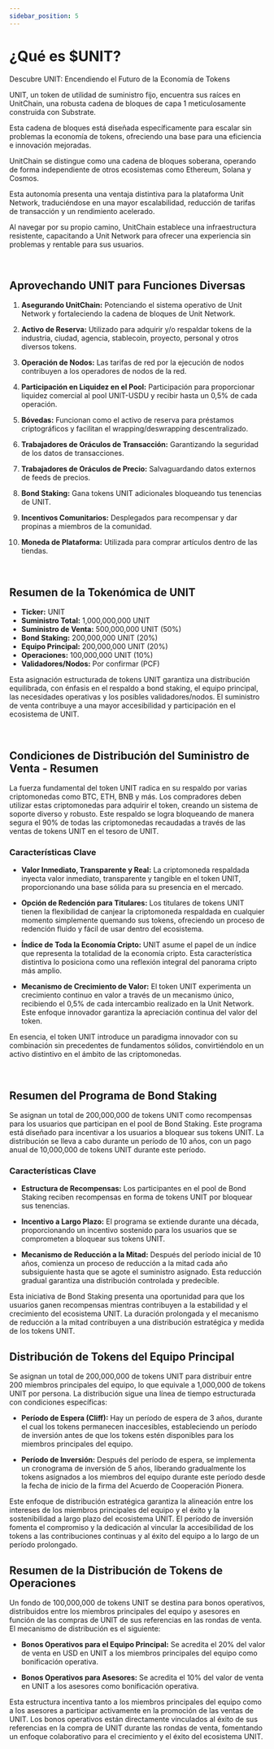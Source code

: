 ```yaml
---
sidebar_position: 5
---
```


# ¿Qué es $UNIT?

Descubre UNIT: Encendiendo el Futuro de la Economía de Tokens

UNIT, un token de utilidad de suministro fijo, encuentra sus raíces en UnitChain, una robusta cadena de bloques de capa 1 meticulosamente construida con Substrate.

Esta cadena de bloques está diseñada específicamente para escalar sin problemas la economía de tokens, ofreciendo una base para una eficiencia e innovación mejoradas.

UnitChain se distingue como una cadena de bloques soberana, operando de forma independiente de otros ecosistemas como Ethereum, Solana y Cosmos.

Esta autonomía presenta una ventaja distintiva para la plataforma Unit Network, traduciéndose en una mayor escalabilidad, reducción de tarifas de transacción y un rendimiento acelerado.

Al navegar por su propio camino, UnitChain establece una infraestructura resistente, capacitando a Unit Network para ofrecer una experiencia sin problemas y rentable para sus usuarios.

<br />

## Aprovechando UNIT para Funciones Diversas

1. **Asegurando UnitChain:**
   Potenciando el sistema operativo de Unit Network y fortaleciendo la cadena de bloques de Unit Network.

2. **Activo de Reserva:**
   Utilizado para adquirir y/o respaldar tokens de la industria, ciudad, agencia, stablecoin, proyecto, personal y otros diversos tokens.

3. **Operación de Nodos:**
   Las tarifas de red por la ejecución de nodos contribuyen a los operadores de nodos de la red.

4. **Participación en Liquidez en el Pool:**
   Participación para proporcionar liquidez comercial al pool UNIT-USDU y recibir hasta un 0,5% de cada operación.

5. **Bóvedas:**
   Funcionan como el activo de reserva para préstamos criptográficos y facilitan el wrapping/deswrapping descentralizado.

6. **Trabajadores de Oráculos de Transacción:**
   Garantizando la seguridad de los datos de transacciones.

7. **Trabajadores de Oráculos de Precio:**
   Salvaguardando datos externos de feeds de precios.

8. **Bond Staking:**
   Gana tokens UNIT adicionales bloqueando tus tenencias de UNIT.

9. **Incentivos Comunitarios:**
   Desplegados para recompensar y dar propinas a miembros de la comunidad.

10. **Moneda de Plataforma:**
    Utilizada para comprar artículos dentro de las tiendas.

<br />

## Resumen de la Tokenómica de UNIT

- **Ticker:** UNIT
- **Suministro Total:** 1,000,000,000 UNIT
- **Suministro de Venta:** 500,000,000 UNIT (50%)
- **Bond Staking:** 200,000,000 UNIT (20%)
- **Equipo Principal:** 200,000,000 UNIT (20%)
- **Operaciones:** 100,000,000 UNIT (10%)
- **Validadores/Nodos:** Por confirmar (PCF)

Esta asignación estructurada de tokens UNIT garantiza una distribución equilibrada, con énfasis en el respaldo a bond staking, el equipo principal, las necesidades operativas y los posibles validadores/nodos. El suministro de venta contribuye a una mayor accesibilidad y participación en el ecosistema de UNIT.

<br />

## Condiciones de Distribución del Suministro de Venta - Resumen

La fuerza fundamental del token UNIT radica en su respaldo por varias criptomonedas como BTC, ETH, BNB y más. Los compradores deben utilizar estas criptomonedas para adquirir el token, creando un sistema de soporte diverso y robusto. Este respaldo se logra bloqueando de manera segura el 90% de todas las criptomonedas recaudadas a través de las ventas de tokens UNIT en el tesoro de UNIT.

### Características Clave

- **Valor Inmediato, Transparente y Real:**
  La criptomoneda respaldada inyecta valor inmediato, transparente y tangible en el token UNIT, proporcionando una base sólida para su presencia en el mercado.

- **Opción de Redención para Titulares:**
  Los titulares de tokens UNIT tienen la flexibilidad de canjear la criptomoneda respaldada en cualquier momento simplemente quemando sus tokens, ofreciendo un proceso de redención fluido y fácil de usar dentro del ecosistema.

- **Índice de Toda la Economía Cripto:**
  UNIT asume el papel de un índice que representa la totalidad de la economía cripto. Esta característica distintiva lo posiciona como una reflexión integral del panorama cripto más amplio.

- **Mecanismo de Crecimiento de Valor:**
  El token UNIT experimenta un crecimiento continuo en valor a través de un mecanismo único, recibiendo el 0,5% de cada intercambio realizado en la Unit Network. Este enfoque innovador garantiza la apreciación continua del valor del token.

En esencia, el token UNIT introduce un paradigma innovador con su combinación sin precedentes de fundamentos sólidos, convirtiéndolo en un activo distintivo en el ámbito de las criptomonedas.

<br />

## Resumen del Programa de Bond Staking

Se asignan un total de 200,000,000 de tokens UNIT como recompensas para los usuarios que participan en el pool de Bond Staking. Este programa está diseñado para incentivar a los usuarios a bloquear sus tokens UNIT. La distribución se lleva a cabo durante un período de 10 años, con un pago anual de 10,000,000 de tokens UNIT durante este período.

### Características Clave

- **Estructura de Recompensas:**
  Los participantes en el pool de Bond Staking reciben recompensas en forma de tokens UNIT por bloquear sus tenencias.

- **Incentivo a Largo Plazo:**
  El programa se extiende durante una década, proporcionando un incentivo sostenido para los usuarios que se comprometen a bloquear sus tokens UNIT.

- **Mecanismo de Reducción a la Mitad:**
  Después del período inicial de 10 años, comienza un proceso de reducción a la mitad cada año subsiguiente hasta que se agote el suministro asignado. Esta reducción gradual garantiza una distribución controlada y predecible.

Esta iniciativa de Bond Staking presenta una oportunidad para que los usuarios ganen recompensas mientras contribuyen a la estabilidad y el crecimiento del ecosistema UNIT. La duración prolongada y el mecanismo de reducción a la mitad contribuyen a una distribución estratégica y medida de los tokens UNIT.

## Distribución de Tokens del Equipo Principal

Se asignan un total de 200,000,000 de tokens UNIT para distribuir entre 200 miembros principales del equipo, lo que equivale a 1,000,000 de tokens UNIT por persona. La distribución sigue una línea de tiempo estructurada con condiciones específicas:

- **Período de Espera (Cliff):**
  Hay un período de espera de 3 años, durante el cual los tokens permanecen inaccesibles, estableciendo un período de inversión antes de que los tokens estén disponibles para los miembros principales del equipo.

- **Período de Inversión:**
  Después del período de espera, se implementa un cronograma de inversión de 5 años, liberando gradualmente los tokens asignados a los miembros del equipo durante este período desde la fecha de inicio de la firma del Acuerdo de Cooperación Pionera.

Este enfoque de distribución estratégica garantiza la alineación entre los intereses de los miembros principales del equipo y el éxito y la sostenibilidad a largo plazo del ecosistema UNIT. El período de inversión fomenta el compromiso y la dedicación al vincular la accesibilidad de los tokens a las contribuciones continuas y al éxito del equipo a lo largo de un período prolongado.

## Resumen de la Distribución de Tokens de Operaciones

Un fondo de 100,000,000 de tokens UNIT se destina para bonos operativos, distribuidos entre los miembros principales del equipo y asesores en función de las compras de UNIT de sus referencias en las rondas de venta. El mecanismo de distribución es el siguiente:

- **Bonos Operativos para el Equipo Principal:**
  Se acredita el 20% del valor de venta en USD en UNIT a los miembros principales del equipo como bonificación operativa.

- **Bonos Operativos para Asesores:**
  Se acredita el 10% del valor de venta en UNIT a los asesores como bonificación operativa.

Esta estructura incentiva tanto a los miembros principales del equipo como a los asesores a participar activamente en la promoción de las ventas de UNIT. Los bonos operativos están directamente vinculados al éxito de sus referencias en la compra de UNIT durante las rondas de venta, fomentando un enfoque colaborativo para el crecimiento y el éxito del ecosistema UNIT.
